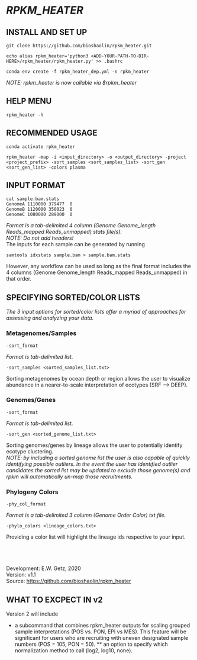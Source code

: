 # ***RPKM_HEATER*** #

## INSTALL AND SET UP ##

	git clone https://github.com/bioshaolin/rpkm_heater.git
	
	echo alias rpkm_heater='python3 <ADD-YOUR-PATH-TO-DIR-HERE>/rpkm_heater/rpkm_heater.py' >> .bashrc
	
	conda env create -f rpkm_heater_dep.yml -n rpkm_heater

*NOTE: rpkm_heater is now callable via $rpkm_heater*

## HELP MENU ##
	rpkm_heater -h

## RECOMMENDED USAGE ##
	conda activate rpkm_heater
	
	rpkm_heater -map -i <input_directory> -o <output_directory> -project <project_prefix> -sort_samples <sort_samples_list> -sort_gen <sort_gen_list> -colors plasma

## INPUT FORMAT ##
	cat sample.bam.stats
	GenomeA	1110000	379477	0
	GenomeB	1120000	350023	0
	GenomeC	1080000	289000	0
*Format is a tab-delimited 4 column (Genome	Genome_length	Reads_mapped	Reads_unmapped) stats file(s).* \
*NOTE: Do not add headers!* \
The inputs for each sample can be generated by running

	samtools idxstats sample.bam > sample.bam.stats
However, any workflow can be used so long as the final format includes the 4 columns (Genome	Genome_length	Reads_mapped	Reads_unmapped) in that order.
	
## SPECIFYING SORTED/COLOR LISTS ##

*The 3 input options for sorted/color lists offer a myriad of approaches for assessing and analyzing your data.*

### Metagenomes/Samples ###
	-sort_format
*Format is tab-delimited list.*
	
	-sort_samples <sorted_samples_list.txt>
Sorting metagenomes by ocean depth or region allows the user to visualize abundance in a nearer-to-scale interpretation of ecotypes (SRF --> DEEP).

### Genomes/Genes ###
	-sort_format
*Format is tab-delimited list.*
	
	-sort_gen <sorted_genome_list.txt>
Sorting genomes/genes by lineage allows the user to potentially identify ecotype clustering. \
	*NOTE: by including a sorted genome list the user is also capable of quickly identifying possible outliers. In the event the user has
	identified outlier candidates the sorted list may be updated to exclude those genome(s) and rpkm will automatically un-map those recruitments.*

### Phylogeny Colors ###
	-phy_col_format
*Format is a tab-delimited 3 column (Genome	Order	Color) txt file.*

	-phylo_colors <lineage_colors.txt>
Providing a color list will highlight the lineage ids respective to your input.
\
\
\
\
\
Development: E.W. Getz, 2020 \
Version: v1.1 \
Source: https://github.com/bioshaolin/rpkm_heater

## WHAT TO EXCPECT IN v2 ##
Version 2 will include
* a subcommand that combines rpkm_heater outputs for scaling grouped sample interpretations (POS vs. PON, EPI vs MES). This feature will be significant for users who are recruiting with uneven designated sample numbers (POS = 105, PON = 50).
** an option to specify which normalization method to call (log2, log10, none).
